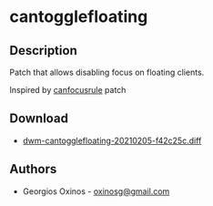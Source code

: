 cantogglefloating
============

Description
-----------
Patch that allows disabling focus on floating clients.

Inspired by [canfocusrule](https://dwm.suckless.org/patches/canfocusrule/) patch

Download
--------
* [dwm-cantogglefloating-20210205-f42c25c.diff](dwm-cantogglefloating-20210205-f42c25c.diff)

Authors
-------
* Georgios Oxinos - <oxinosg@gmail.com>
